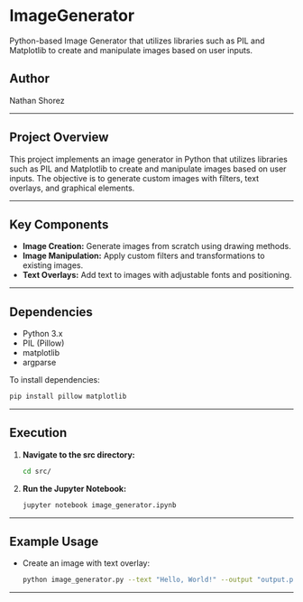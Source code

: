 # ImageGenerator
Python-based Image Generator that utilizes libraries such as PIL and Matplotlib to create and manipulate images based on user inputs.

## Author
Nathan Shorez

---

## Project Overview
This project implements an image generator in Python that utilizes libraries such as PIL and Matplotlib to create and manipulate images based on user inputs. The objective is to generate custom images with filters, text overlays, and graphical elements.

---

## Key Components
- **Image Creation:** Generate images from scratch using drawing methods.
- **Image Manipulation:** Apply custom filters and transformations to existing images.
- **Text Overlays:** Add text to images with adjustable fonts and positioning.

---

## Dependencies
- Python 3.x
- PIL (Pillow)
- matplotlib
- argparse

To install dependencies:
```bash
pip install pillow matplotlib
```

---

## Execution
1. **Navigate to the src directory:**
   ```bash
   cd src/
   ```
2. **Run the Jupyter Notebook:**
   ```bash
   jupyter notebook image_generator.ipynb
   ```

---

## Example Usage
- Create an image with text overlay:
  ```bash
  python image_generator.py --text "Hello, World!" --output "output.png"
  ```

---
